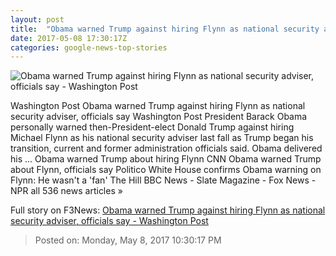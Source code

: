 ```yaml
---
layout: post
title:  "Obama warned Trump against hiring Flynn as national security adviser, officials say - Washington Post"
date: 2017-05-08 17:30:17Z
categories: google-news-top-stories
---
```


![Obama warned Trump against hiring Flynn as national security adviser, officials say - Washington Post](https://img.washingtonpost.com/rf/image_1484w/2010-2019/WashingtonPost/2017/04/27/Production/Daily/Editorial-Opinion/Images/05879951.jpg)

Washington Post Obama warned Trump against hiring Flynn as national security adviser, officials say Washington Post President Barack Obama personally warned then-President-elect Donald Trump against hiring Michael Flynn as his national security adviser last fall as Trump began his transition, current and former administration officials said. Obama delivered his ... Obama warned Trump about hiring Flynn CNN Obama warned Trump about Flynn, officials say Politico White House confirms Obama warning on Flynn: He wasn't a 'fan' The Hill BBC News - Slate Magazine - Fox News - NPR all 536 news articles »


Full story on F3News: [Obama warned Trump against hiring Flynn as national security adviser, officials say - Washington Post](http://www.f3nws.com/n/ePuNYF)

> Posted on: Monday, May 8, 2017 10:30:17 PM
